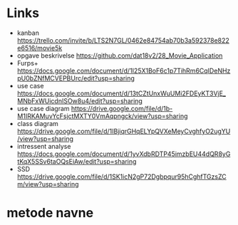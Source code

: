 # Links
- kanban https://trello.com/invite/b/LTS2N7GL/0462e84754ab70b3a592378e822e6516/movie5k
- opgave beskrivelse https://github.com/dat18v2/28_Movie_Application
- Furps+ https://docs.google.com/document/d/1I25X1BoF6c1p7TihRm6CqIDeNHzpU0bZNfMCVEPBUrc/edit?usp=sharing
- use case https://docs.google.com/document/d/13tCZtUnxWuUMi2FDEyKT3VjE_MNbFxWUicdnISOw8u4/edit?usp=sharing
- use case diagram https://drive.google.com/file/d/1b-M1IRKAMuvYcFsjctMXTY0VmAqpngck/view?usp=sharing
- class diagram https://drive.google.com/file/d/1IBjiqrGHqELYpQVXeMeyCvghfyO2ugYU/view?usp=sharing
- intressent analyse https://docs.google.com/document/d/1yvXdbRDTP45imzbEU44dQR8yGtKqX5SSv6taOQsEiAw/edit?usp=sharing
- SSD https://drive.google.com/file/d/1SK1icN2gP72Dgbpqur95hCghfTGzsZCm/view?usp=sharing
# metode navne
